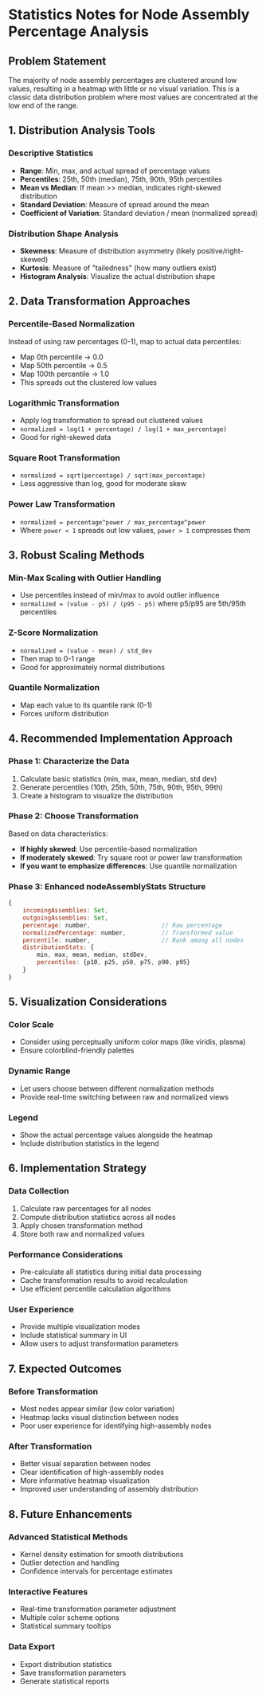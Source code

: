 # Statistics Notes for Node Assembly Percentage Analysis

## Problem Statement

The majority of node assembly percentages are clustered around low values, resulting in a heatmap with little or no visual variation. This is a classic data distribution problem where most values are concentrated at the low end of the range.

## 1. Distribution Analysis Tools

### Descriptive Statistics
- **Range**: Min, max, and actual spread of percentage values
- **Percentiles**: 25th, 50th (median), 75th, 90th, 95th percentiles
- **Mean vs Median**: If mean >> median, indicates right-skewed distribution
- **Standard Deviation**: Measure of spread around the mean
- **Coefficient of Variation**: Standard deviation / mean (normalized spread)

### Distribution Shape Analysis
- **Skewness**: Measure of distribution asymmetry (likely positive/right-skewed)
- **Kurtosis**: Measure of "tailedness" (how many outliers exist)
- **Histogram Analysis**: Visualize the actual distribution shape

## 2. Data Transformation Approaches

### Percentile-Based Normalization
Instead of using raw percentages (0-1), map to actual data percentiles:
- Map 0th percentile → 0.0
- Map 50th percentile → 0.5  
- Map 100th percentile → 1.0
- This spreads out the clustered low values

### Logarithmic Transformation
- Apply log transformation to spread out clustered values
- `normalized = log(1 + percentage) / log(1 + max_percentage)`
- Good for right-skewed data

### Square Root Transformation
- `normalized = sqrt(percentage) / sqrt(max_percentage)`
- Less aggressive than log, good for moderate skew

### Power Law Transformation
- `normalized = percentage^power / max_percentage^power`
- Where `power < 1` spreads out low values, `power > 1` compresses them

## 3. Robust Scaling Methods

### Min-Max Scaling with Outlier Handling
- Use percentiles instead of min/max to avoid outlier influence
- `normalized = (value - p5) / (p95 - p5)` where p5/p95 are 5th/95th percentiles

### Z-Score Normalization
- `normalized = (value - mean) / std_dev`
- Then map to 0-1 range
- Good for approximately normal distributions

### Quantile Normalization
- Map each value to its quantile rank (0-1)
- Forces uniform distribution

## 4. Recommended Implementation Approach

### Phase 1: Characterize the Data
1. Calculate basic statistics (min, max, mean, median, std dev)
2. Generate percentiles (10th, 25th, 50th, 75th, 90th, 95th, 99th)
3. Create a histogram to visualize the distribution

### Phase 2: Choose Transformation
Based on data characteristics:
- **If highly skewed**: Use percentile-based normalization
- **If moderately skewed**: Try square root or power law transformation
- **If you want to emphasize differences**: Use quantile normalization

### Phase 3: Enhanced nodeAssemblyStats Structure
```javascript
{
    incomingAssemblies: Set,
    outgoingAssemblies: Set,
    percentage: number,                    // Raw percentage
    normalizedPercentage: number,          // Transformed value
    percentile: number,                    // Rank among all nodes
    distributionStats: {
        min, max, mean, median, stdDev,
        percentiles: {p10, p25, p50, p75, p90, p95}
    }
}
```

## 5. Visualization Considerations

### Color Scale
- Consider using perceptually uniform color maps (like viridis, plasma)
- Ensure colorblind-friendly palettes

### Dynamic Range
- Let users choose between different normalization methods
- Provide real-time switching between raw and normalized views

### Legend
- Show the actual percentage values alongside the heatmap
- Include distribution statistics in the legend

## 6. Implementation Strategy

### Data Collection
1. Calculate raw percentages for all nodes
2. Compute distribution statistics across all nodes
3. Apply chosen transformation method
4. Store both raw and normalized values

### Performance Considerations
- Pre-calculate all statistics during initial data processing
- Cache transformation results to avoid recalculation
- Use efficient percentile calculation algorithms

### User Experience
- Provide multiple visualization modes
- Include statistical summary in UI
- Allow users to adjust transformation parameters

## 7. Expected Outcomes

### Before Transformation
- Most nodes appear similar (low color variation)
- Heatmap lacks visual distinction between nodes
- Poor user experience for identifying high-assembly nodes

### After Transformation
- Better visual separation between nodes
- Clear identification of high-assembly nodes
- More informative heatmap visualization
- Improved user understanding of assembly distribution

## 8. Future Enhancements

### Advanced Statistical Methods
- Kernel density estimation for smooth distributions
- Outlier detection and handling
- Confidence intervals for percentage estimates

### Interactive Features
- Real-time transformation parameter adjustment
- Multiple color scheme options
- Statistical summary tooltips

### Data Export
- Export distribution statistics
- Save transformation parameters
- Generate statistical reports 